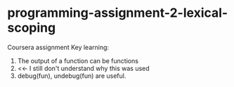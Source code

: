 # programming-assignment-2-lexical-scoping
Coursera assignment
Key learning:
1. The output of a function can be functions
2. <<-  I still don't understand why this was used
3. debug(fun), undebug(fun) are useful.
